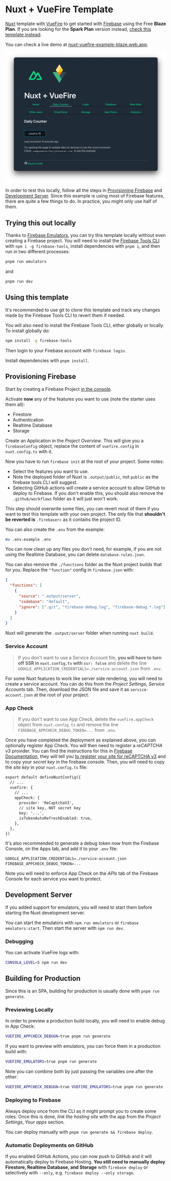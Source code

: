 # Nuxt + VueFire Template

[Nuxt](https://nuxtjs.org/) template with [VueFire](https://vuefire.vuejs.org/) to get started with [Firebase](https://firebase.google.com/) using the Free **Blaze Plan**. If you are looking for the **Spark Plan** version instead, [check this template instead](https://github.com/posva/nuxt--vuefire-example-spark-plan).

You can check a live demo at [nuxt-vuefire-example-blaze.web.app](https://nuxt-vuefire-example-blaze.web.app).

![Screenshot](./assets/screenshot.png)

In order to test this locally, follow all the steps in [Provisioning Firebase](#provisioning-firebase) and [Development Server](#development-server). Since this example is using most of Firebase features, there are quite a few things to do. In practice, you might only use half of them.

## Trying this out locally

Thanks to [Firebase Emulators](https://firebase.google.com/docs/emulator-suite), you can try this template locally without even creating a Firebase project. You will need to install the [Firebase Tools CLI](https://firebase.google.com/docs/cli) with `npm i -g firebase-tools`, install dependencies with `pnpm i`, and then run in two different processes:

```bash
pnpm run emulators
```

and

```bash
pnpm run dev
```

## Using this template

It's recommended to use git to clone this template and track any changes made by the Firebase Tools CLI to revert them if needed.

You will also need to install the Firebase Tools CLI, either globally or locally. To install globally do:

```bash
npm install -g firebase-tools
```

Then login to your Firebase account with `firebase login`.

Install dependencies with `pnpm install`.

## Provisioning Firebase

Start by creating a Firebase Project [in the console](https://console.firebase.google.com/).

Activate **now** any of the features you want to use (note the starter uses them all):

- Firestore
- Authentication
- Realtime Database
- Storage

Create an Application in the _Project Overview_. This will give you a `firebaseConfig` object, replace the content of `vuefire.config` in `nuxt.config.ts` with it.

Now you have to run `firebase init` at the root of your project. Some notes:

- Select the features you want to use.
- Note the deployed folder of Nuxt is `.output/public`, not `public` as the firebase tools CLI will suggest.
- Selecting GitHub actions will create a service account to allow GitHub to deploy to Firebase. If you don't enable this, you should also remove the `.github/workflows` folder as it will just won't work.

This step should overwrite some files, you can revert most of them if you want to test this template with your own project. The only file that **shouldn't be reverted is** `.firebaserc` as it contains the project ID.

You can also create the `.env` from the example:

```bash
mv .env.example .env
```

You can now clean up any files you don't need, for example, if you are not using the Realtime Database, you can delete `database.rules.json`.

You can also remove the `./functions` folder as the Nuxt project builds that for you.
Replace the `"function"` config in `firebase.json` with:

```json
{
  "functions": [
    {
      "source": ".output/server",
      "codebase": "default",
      "ignore": [".git", "firebase-debug.log", "firebase-debug.*.log"]
    }
  ]
}
```

Nuxt will generate the `.output/server` folder when running `nuxt build`.

### Service Account

> If you don't want to use a Service Account file, **you will have to turn off SSR in `nuxt.config.ts` with `ssr: false`** and delete the line `GOOGLE_APPLICATION_CREDENTIALS=./service-account.json` from `.env`.

For some Nuxt features to work like server side rendering, you will need to create a service account. You can do this from the _Project Settings_, _Service Accounts_ tab. Then, download the JSON file and save it as `service-account.json` at the root of your project.

### App Check

> If you don't want to use App Check, delete the `vuefire.appCheck` object from `nuxt.config.ts` and remove the line `FIREBASE_APPCHECK_DEBUG_TOKEN=...` from `.env`.

Once you have completed the deployment as explained above, you can optionally register App Check. You will then need to register a _reCAPTCHA v3_ provider. You can find the instructions for this in [Firebase Documentation](https://firebase.google.com/docs/app-check#web), they will tell you [to register your site for reCAPTCHA v3](https://www.google.com/recaptcha/admin/create) and to copy your _secret key_ in the firebase console. Then, you will need to copy the _site key_ in your `nuxt.config.ts` file:

```ts{8} [nuxt.config.ts]
export default defineNuxtConfig({
  // ...
  vuefire: {
    // ...
    appCheck: {
      provider: 'ReCaptchaV3',
      // site key, NOT secret key
      key: '...',
      isTokenAutoRefreshEnabled: true,
    },
  },
})
```

It's also recommended to generate a debug token now from the Firebase Console, on the Apps tab, and add it to your `.env` file:

```text
GOOGLE_APPLICATION_CREDENTIALS=./service-account.json
FIREBASE_APPCHECK_DEBUG_TOKEN=...
```

Note you will need to enforce App Check on the _APIs_ tab of the Firebase Console for each service you want to protect.

## Development Server

If you added support for emulators, you will need to start them before starting the Nuxt development server.

You can start the emulators with `npm run emulators` or `firebase emulators:start`. Then start the server with `npm run dev`.

### Debugging

You can activate VueFire logs with:

```bash
CONSOLA_LEVEL=5 npm run dev
```

## Building for Production

Since this is an SPA, building for production is usually done with `pnpm run generate`.

### Previewing Locally

In order to preview a production build locally, you will need to enable debug in App Check:

```bash
VUEFIRE_APPCHECK_DEBUGN=true pnpm run generate
```

If you want to preview with emulators, you can force them in a production build with:

```bash
VUEFIRE_EMULATORS=true pnpm run generate
```

Note you can combine both by just passing the variables one after the other:

```bash
VUEFIRE_APPCHECK_DEBUGN=true VUEFIRE_EMULATORS=true pnpm run generate
```

### Deploying to Firebase

Always deploy once from the CLI as it might prompt you to create some roles. Once this is done, _link the hosting site_ with the app from the _Project Settings_, _Your apps_ section.

You can deploy manually with `pnpm run generate && firebase deploy`.

### Automatic Deployments on GitHub

If you enabled GitHub Actions, you can now push to GitHub and it will automatically deploy to Firebase Hosting. **You still need to manually deploy Firestore, Realtime Database, and Storage** with `firebase deploy` or selectively with `--only`, e.g. `firebase deploy --only storage`.
